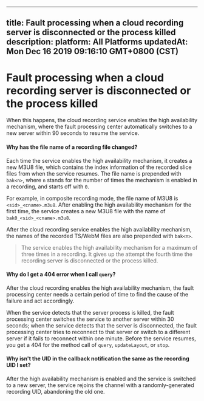
---
title: Fault processing when a cloud recording server is disconnected or the process killed
description: 
platform: All Platforms
updatedAt: Mon Dec 16 2019 09:16:10 GMT+0800 (CST)
---
# Fault processing when a cloud recording server is disconnected or the process killed
When this happens, the cloud recording service enables the high availability mechanism, where the fault processing center automatically switches to a new server within 90 seconds to resume the service.

####  Why has the file name of a recording file changed?

Each time the service enables the high availability mechanism, it creates a new M3U8 file, which contains the index information of the recorded slice files from when the service resumes. The file name is prepended with `bak<n>`, where `n` stands for the number of times the mechanism is enabled in a recording, and starts off with `0`. 

For example, in composite recording mode, the file name of M3U8 is `<sid>_<cname>.m3u8`. After enabling the high availability mechanism for the first time, the service creates a new M3U8 file with the name of `bak0_<sid>_<cname>.m3u8`.

After the cloud recording service enables the high availability mechanism, the names of the recorded TS/WebM files are also prepended with `bak<n>`.

> The service enables the high availability mechanism for a maximum of three times in a recording. It gives up the attempt the fourth time the recording server is disconnected or the process killed.

#### Why do I get a 404 error when I call `query`?

After the cloud recording enables the high availability mechanism, the fault processing center needs a certain period of time to find the cause of the failure and act accordingly. 

When the service detects that the server process is killed, the fault processing center switches the service to another server within 30 seconds; when the service detects that the server is disconnected, the fault processing center tries to reconnect to that server or switch to a different server if it fails to reconnect within one minute. Before the service resumes, you get a 404 for the method call of `query`, `updateLayout`, or `stop`.

#### Why isn't the UID in the callback notification the same as the recording UID I set?

After the high availability mechanism is enabled and the service is switched to a new server, the service rejoins the channel with a randomly-generated recording UID, abandoning the old one.
